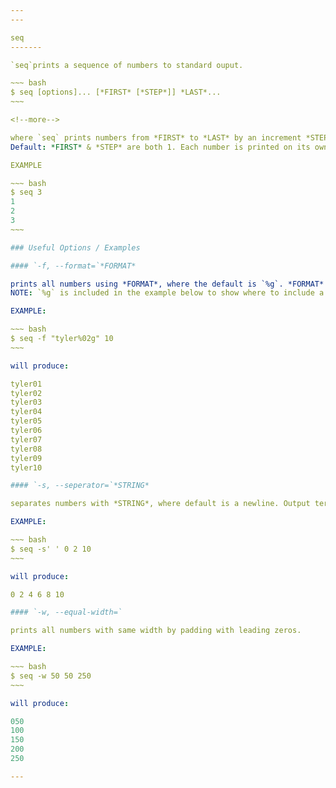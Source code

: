 ```yaml
---
---

seq
-------

`seq`prints a sequence of numbers to standard ouput.

~~~ bash
$ seq [options]... [*FIRST* [*STEP*]] *LAST*... 
~~~

<!--more-->

where `seq` prints numbers from *FIRST* to *LAST* by an increment *STEP*.
Default: *FIRST* & *STEP* are both 1. Each number is printed on its own line. Seq can be used on all real numbers.

EXAMPLE

~~~ bash
$ seq 3
1
2
3
~~~

### Useful Options / Examples

#### `-f, --format=`*FORMAT*

prints all numbers using *FORMAT*, where the default is `%g`. *FORMAT* must contain one of the following float output formats: `%g`, `%e`, `%f`, where `%g` is the default. 
NOTE: `%g` is included in the example below to show where to include a float output format in the command.

EXAMPLE:

~~~ bash
$ seq -f "tyler%02g" 10
~~~

will produce:

tyler01  
tyler02  
tyler03  
tyler04  
tyler05  
tyler06  
tyler07  
tyler08  
tyler09  
tyler10  

#### `-s, --seperator=`*STRING*

separates numbers with *STRING*, where default is a newline. Output terminates with newline.

EXAMPLE:

~~~ bash
$ seq -s' ' 0 2 10
~~~ 

will produce:

0 2 4 6 8 10

#### `-w, --equal-width=`

prints all numbers with same width by padding with leading zeros. 

EXAMPLE:

~~~ bash
$ seq -w 50 50 250
~~~ 

will produce:

050  
100  
150  
200  
250  

---
```

